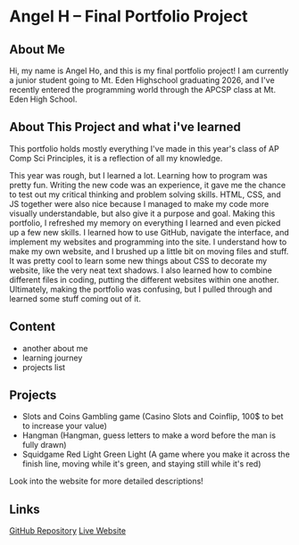 # Angel H – Final Portfolio Project

## About Me
Hi, my name is Angel Ho, and this is my final portfolio project! I am currently a junior student going to Mt. Eden Highschool graduating 2026, and I've recently entered the programming world through the APCSP class at Mt. Eden High School.

## About This Project and what i've learned
This portfolio holds mostly everything I've made in this year's class of AP Comp Sci Principles, it is a reflection of all my knowledge. 

This year was rough, but I learned a lot. Learning how to program was pretty fun. Writing the new code was an experience, it gave me the chance to test out my critical thinking and problem solving skills. HTML, CSS, and JS together were also nice because I managed to make my code more visually understandable, but also give it a purpose and goal. Making this portfolio, I refreshed my memory on everything I learned and even picked up a few new skills. I learned how to use GitHub, navigate the interface, and implement my websites and programming into the site. I understand how to make my own website, and I brushed up a little bit on moving files and stuff. It was pretty cool to learn some new things about CSS to decorate my website, like the very neat text shadows. I also learned how to combine different files in coding, putting the different websites within one another. Ultimately, making the portfolio was confusing, but I pulled through and learned some stuff coming out of it.

## Content
- another about me
- learning journey
- projects list
## Projects
- Slots and Coins Gambling game (Casino Slots and Coinflip, 100$ to bet to increase your value)
- Hangman (Hangman, guess letters to make a word before the man is fully drawn)
- Squidgame Red Light Green Light (A game where you make it across the finish line, moving while it's green, and staying still while it's red)

Look into the website for more detailed descriptions!

## Links
[GitHub Repository](https://github.com/fortniteblaster75/Final-Project/tree/main)
[Live Website](https://fortniteblaster75.github.io/Final-Project/#projects)
